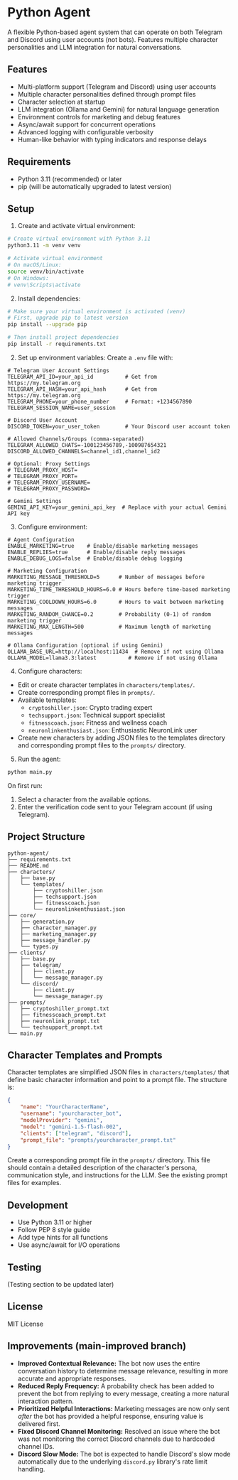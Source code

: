 # Python Agent

A flexible Python-based agent system that can operate on both Telegram and Discord using user accounts (not bots). Features multiple character personalities and LLM integration for natural conversations.

## Features

- Multi-platform support (Telegram and Discord) using user accounts
- Multiple character personalities defined through prompt files
- Character selection at startup
- LLM integration (Ollama and Gemini) for natural language generation
- Environment controls for marketing and debug features
- Async/await support for concurrent operations
- Advanced logging with configurable verbosity
- Human-like behavior with typing indicators and response delays

## Requirements

- Python 3.11 (recommended) or later
- pip (will be automatically upgraded to latest version)

## Setup

1. Create and activate virtual environment:
```bash
# Create virtual environment with Python 3.11
python3.11 -m venv venv

# Activate virtual environment
# On macOS/Linux:
source venv/bin/activate
# On Windows:
# venv\Scripts\activate
```

2. Install dependencies:
```bash
# Make sure your virtual environment is activated (venv)
# First, upgrade pip to latest version
pip install --upgrade pip

# Then install project dependencies
pip install -r requirements.txt
```

2. Set up environment variables:
Create a `.env` file with:
```env
# Telegram User Account Settings
TELEGRAM_API_ID=your_api_id          # Get from https://my.telegram.org
TELEGRAM_API_HASH=your_api_hash      # Get from https://my.telegram.org
TELEGRAM_PHONE=your_phone_number     # Format: +1234567890
TELEGRAM_SESSION_NAME=user_session

# Discord User Account
DISCORD_TOKEN=your_user_token        # Your Discord user account token

# Allowed Channels/Groups (comma-separated)
TELEGRAM_ALLOWED_CHATS=-100123456789,-100987654321
DISCORD_ALLOWED_CHANNELS=channel_id1,channel_id2

# Optional: Proxy Settings
# TELEGRAM_PROXY_HOST=
# TELEGRAM_PROXY_PORT=
# TELEGRAM_PROXY_USERNAME=
# TELEGRAM_PROXY_PASSWORD=

# Gemini Settings
GEMINI_API_KEY=your_gemini_api_key  # Replace with your actual Gemini API key
```

3. Configure environment:
```env
# Agent Configuration
ENABLE_MARKETING=true    # Enable/disable marketing messages
ENABLE_REPLIES=true      # Enable/disable reply messages
ENABLE_DEBUG_LOGS=false  # Enable/disable debug logging

# Marketing Configuration
MARKETING_MESSAGE_THRESHOLD=5      # Number of messages before marketing trigger
MARKETING_TIME_THRESHOLD_HOURS=6.0 # Hours before time-based marketing trigger
MARKETING_COOLDOWN_HOURS=6.0       # Hours to wait between marketing messages
MARKETING_RANDOM_CHANCE=0.2        # Probability (0-1) of random marketing trigger
MARKETING_MAX_LENGTH=500           # Maximum length of marketing messages

# Ollama Configuration (optional if using Gemini)
OLLAMA_BASE_URL=http://localhost:11434  # Remove if not using Ollama
OLLAMA_MODEL=llama3.3:latest          # Remove if not using Ollama
```
4. Configure characters:

- Edit or create character templates in `characters/templates/`.
- Create corresponding prompt files in `prompts/`.
- Available templates:
    - `cryptoshiller.json`: Crypto trading expert
    - `techsupport.json`: Technical support specialist
    - `fitnesscoach.json`: Fitness and wellness coach
    - `neuronlinkenthusiast.json`: Enthusiastic NeuronLink user
- Create new characters by adding JSON files to the templates directory and corresponding prompt files to the `prompts/` directory.

5. Run the agent:
```bash
python main.py
```

On first run:

1.  Select a character from the available options.
2.  Enter the verification code sent to your Telegram account (if using Telegram).

## Project Structure

```
python-agent/
├── requirements.txt
├── README.md
├── characters/
│   ├── base.py
│   └── templates/
│       ├── cryptoshiller.json
│       ├── techsupport.json
│       ├── fitnesscoach.json
│       └── neuronlinkenthusiast.json
├── core/
│   ├── generation.py
│   ├── character_manager.py
│   ├── marketing_manager.py
│   ├── message_handler.py
│   └── types.py
├── clients/
│   ├── base.py
│   ├── telegram/
│   │   ├── client.py
│   │   └── message_manager.py
│   └── discord/
│       ├── client.py
│       └── message_manager.py
├── prompts/
│   ├── cryptoshiller_prompt.txt
│   ├── fitnesscoach_prompt.txt
│   ├── neuronlink_prompt.txt
│   └── techsupport_prompt.txt
└── main.py
```
## Character Templates and Prompts

Character templates are simplified JSON files in `characters/templates/` that define basic character information and point to a prompt file.  The structure is:

```json
{
    "name": "YourCharacterName",
    "username": "yourcharacter_bot",
    "modelProvider": "gemini",
    "model": "gemini-1.5-flash-002",
    "clients": ["telegram", "discord"],
    "prompt_file": "prompts/yourcharacter_prompt.txt"
}
```

Create a corresponding prompt file in the `prompts/` directory. This file should contain a detailed description of the character's persona, communication style, and instructions for the LLM.  See the existing prompt files for examples.

## Development

- Use Python 3.11 or higher
- Follow PEP 8 style guide
- Add type hints for all functions
- Use async/await for I/O operations

## Testing
(Testing section to be updated later)

## License

MIT License

## Improvements (main-improved branch)

- **Improved Contextual Relevance:** The bot now uses the entire conversation history to determine message relevance, resulting in more accurate and appropriate responses.
- **Reduced Reply Frequency:** A probability check has been added to prevent the bot from replying to every message, creating a more natural interaction pattern.
- **Prioritized Helpful Interactions:** Marketing messages are now only sent *after* the bot has provided a helpful response, ensuring value is delivered first.
- **Fixed Discord Channel Monitoring:** Resolved an issue where the bot was not monitoring the correct Discord channels due to hardcoded channel IDs.
- **Discord Slow Mode:** The bot is expected to handle Discord's slow mode automatically due to the underlying `discord.py` library's rate limit handling.
